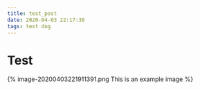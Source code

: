 ```yaml
---
title: test_post
date: 2020-04-03 22:17:30
tags: test dog
---
```


# Test

{% image-20200403221911391.png This is an example image %}


